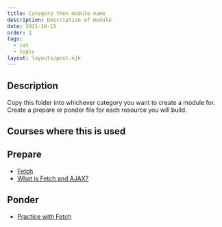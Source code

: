 ```yaml
---
title: Category then module name
description: Description of module
date: 2021-10-15
order: 1
tags:
  - cat
  - topic
layout: layouts/post.njk
---
```


## Description

Copy this folder into whichever category you want to create a module for. Create a prepare or ponder file for each resource you will build.

## Courses where this is used

## Prepare

- [Fetch](https://developer.mozilla.org/en-US/docs/Web/API/Fetch_API/Using_Fetch)
- [What is Fetch and AJAX?](prepare1/)

## Ponder

- [Practice with Fetch](ponder1/)
